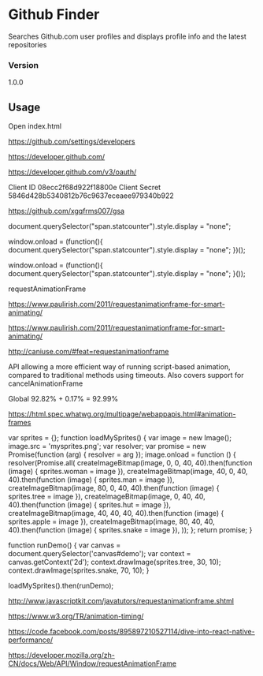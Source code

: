 # Github Finder

Searches Github.com user profiles and displays profile info and the latest repositories

### Version
1.0.0

## Usage

Open index.html




https://github.com/settings/developers


https://developer.github.com/


https://developer.github.com/v3/oauth/




Client ID
08ecc2f68d922f18800e
Client Secret
5846d428b5340812b76c9637eceaee979340b922



https://github.com/xgqfrms007/gsa






document.querySelector("span.statcounter").style.display = "none";



window.onload = (function(){
    document.querySelector("span.statcounter").style.display = "none";
})();




window.onload = (function(){
    document.querySelector("span.statcounter").style.display = "none";
}());






requestAnimationFrame




https://www.paulirish.com/2011/requestanimationframe-for-smart-animating/


https://www.paulirish.com/2011/requestanimationframe-for-smart-animating/


http://caniuse.com/#feat=requestanimationframe

API allowing a more efficient way of running script-based animation, compared to traditional methods using timeouts. Also covers support for cancelAnimationFrame

Global 92.82%  +   0.17%   =   92.99%

https://html.spec.whatwg.org/multipage/webappapis.html#animation-frames






var sprites = {};
function loadMySprites() {
  var image = new Image();
  image.src = 'mysprites.png';
  var resolver;
  var promise = new Promise(function (arg) { resolver = arg });
  image.onload = function () {
    resolver(Promise.all(
      createImageBitmap(image,  0,  0, 40, 40).then(function (image) { sprites.woman = image }),
      createImageBitmap(image, 40,  0, 40, 40).then(function (image) { sprites.man   = image }),
      createImageBitmap(image, 80,  0, 40, 40).then(function (image) { sprites.tree  = image }),
      createImageBitmap(image,  0, 40, 40, 40).then(function (image) { sprites.hut   = image }),
      createImageBitmap(image, 40, 40, 40, 40).then(function (image) { sprites.apple = image }),
      createImageBitmap(image, 80, 40, 40, 40).then(function (image) { sprites.snake = image }),
    ));
  };
  return promise;
}

function runDemo() {
  var canvas = document.querySelector('canvas#demo');
  var context = canvas.getContext('2d');
  context.drawImage(sprites.tree, 30, 10);
  context.drawImage(sprites.snake, 70, 10);
}

loadMySprites().then(runDemo);





http://www.javascriptkit.com/javatutors/requestanimationframe.shtml


https://www.w3.org/TR/animation-timing/


https://code.facebook.com/posts/895897210527114/dive-into-react-native-performance/


https://developer.mozilla.org/zh-CN/docs/Web/API/Window/requestAnimationFrame











